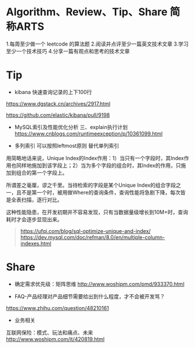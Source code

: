 # Algorithm、Review、Tip、Share 简称ARTS
1.每周至少做一个 leetcode 的算法题 2.阅读并点评至少一篇英文技术文章 3.学习至少一个技术技巧 4.分享一篇有观点和思考的技术文章


# Tip

* kibana 快速查询记录的上下100行

https://www.dgstack.cn/archives/2917.html

https://github.com/elastic/kibana/pull/9198

* MySQL索引及性能优化分析 三、explain执行计划
https://www.cnblogs.com/runtimeexception/p/10361099.html


* 多列索引 可以按照leftmost原则 替代单列索引

用简略地话来说，Unique Index的Index作用：1）当只有一个字段时，其Index作用也同样地施加到该字段上；2）当为多个字段的组合时，其Index的作用，只施加到组合的第一个字段上。

所谓差之毫厘，谬之千里。当待检索的字段是某个Unique Index的组合字段之一，且不是第一个时，被用做Where的查询条件，查询性能将急剧下降，每次皆是全表扫描，逐行对比。

这种性能隐患，在开发初期并不容易发现，只有当数据量级增长到10M+时，查询耗时才会逐步显现出来。
> https://ufqi.com/blog/sql-optimize-unique-and-index/
> https://dev.mysql.com/doc/refman/8.0/en/multiple-column-indexes.html

# Share

* 确定需求优先级：矩阵思维
http://www.woshipm.com/pmd/933370.html

* FAQ-产品经理对产品细节需要给出到什么程度，才不会被开发骂？

https://www.zhihu.com/question/48210161

* 业务相关

​互联网保险：模式、玩法和痛点、未来
http://www.woshipm.com/it/420819.html

